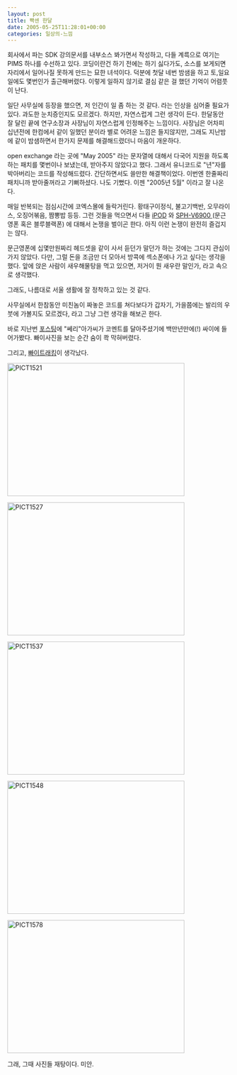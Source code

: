 ```yaml
---
layout: post
title: 빡센 한달
date: 2005-05-25T11:28:01+00:00
categories: 일상의-느낌
---
```

회사에서 파는 SDK 강의문서를 내부소스 봐가면서 작성하고, 다들 계륵으로 여기는 PIMS 하나를 수선하고 있다. 코딩이란건 하기 전에는 하기 싫다가도, 소스를 보게되면 자리에서 일어나질 못하게 만드는 묘한 녀석이다. 덕분에 첫달 네번 밤샘을 하고 토,일요일에도 몇번인가 출근해버렸다. 이렇게 일하지 않기로 결심 같은 걸 했던 기억이 어렴풋이 난다.

일단 사무실에 등장을 했으면, 저 인간이 일 좀 하는 것 같다. 라는 인상을 심어줄 필요가 있다. 과도한 눈치증인지도 모르겠다. 하지만, 자연스럽게 그런 생각이 든다. 한달동안 잘 달린 끝에 연구소장과 사장님이 자연스럽게 인정해주는 느낌이다. 사장님은 어차피 십년전에 한컴에서 같이 일했던 분이라 별로 어려운 느낌은 들지않지만, 그래도 지난밤에 같이 밤샘하면서 한가지 문제를 해결해드렸더니 마음이 개운하다.

open exchange 라는 곳에 "May 2005" 라는 문자열에 대해서 다국어 지원을 하도록 하는 패치를 몇번이나 보냈는데, 받아주지 않았다고 했다. 그래서 유니코드로 "년"자를 박아버리는 코드를 작성해드렸다. 간단하면서도 쓸만한 해결책이었다. 이번엔 한줄짜리 패치니까 받아줄꺼라고 기뻐하셨다. 나도 기뻤다. 이젠 "2005년 5월" 이라고 잘 나온다.

매일 반복되는 점심시간에 코엑스몰에 들락거린다. 황태구이정식, 불고기백반, 오무라이스, 오징어볶음, 짬뽕밥 등등. 그런 것들을 먹으면서 다들 <a href="http://jinto.pe.kr/427">iPOD</a> 와 <a href="http://juperion.egloos.com/1285919" target="bb">SPH-V6900 </a>(문근영폰 혹은 블루블랙폰) 에 대해서 논쟁을 벌이곤 한다. 아직 이런 논쟁이 완전히 즐겁지는 않다.

문근영폰에 십몇만원짜리 헤드셋을 같이 사서 듣던가 말던가 하는 것에는 그다지 관심이 가지 않았다. 다만, 그럴 돈을 조금만 더 모아서 방콕에 섹소폰에나 가고 싶다는 생각을 했다. 앞에 앉은 사람이 새우해물탕을 먹고 있으면, 저거이 뭔 새우란 말인가, 라고 속으로 생각했다.

그래도, 나름대로 서울 생활에 잘 정착하고 있는 것 같다.

사무실에서 한참동안 미친놈이 짜놓은 코드를 쳐다보다가 갑자기, 가을쯤에는 발리의 우붓에 가볼지도 모르겠다, 라고 그냥 그런 생각을 해보곤 한다.

바로 지난번 <a href="http://jinto.pe.kr/590">포스팅</a>에 "쎄리"아가씨가 코멘트를 달아주셨기에 백만년만에(!) 싸이에 들어가봤다. 빠이사진을 보는 순간 숨이 콱 막혀버렸다.

그리고, <a href="http://jinto.pe.kr/487">빠이트래킹</a>이 생각났다.

<a href="http://jinto.pe.kr/591/pict1521" rel="attachment wp-att-3088"><img class="alignnone size-full wp-image-3088" alt="PICT1521" src="http://jinto.pe.kr/wp-content/uploads/2005/05/PICT1521.jpg" width="400" height="300" /></a>

<a href="http://jinto.pe.kr/591/pict1527" rel="attachment wp-att-3089"><img class="alignnone size-full wp-image-3089" alt="PICT1527" src="http://jinto.pe.kr/wp-content/uploads/2005/05/PICT1527.jpg" width="400" height="300" /></a>

<a href="http://jinto.pe.kr/591/pict1537" rel="attachment wp-att-3090"><img class="alignnone size-full wp-image-3090" alt="PICT1537" src="http://jinto.pe.kr/wp-content/uploads/2005/05/PICT1537.jpg" width="400" height="300" /></a>

<a href="http://jinto.pe.kr/591/pict1548" rel="attachment wp-att-3091"><img class="alignnone size-full wp-image-3091" alt="PICT1548" src="http://jinto.pe.kr/wp-content/uploads/2005/05/PICT1548.jpg" width="400" height="300" /></a>

<a href="http://jinto.pe.kr/591/pict1578" rel="attachment wp-att-3092"><img class="alignnone size-full wp-image-3092" alt="PICT1578" src="http://jinto.pe.kr/wp-content/uploads/2005/05/PICT1578.jpg" width="400" height="300" /></a>

그래, 그때 사진들 재탕이다. 미안.
